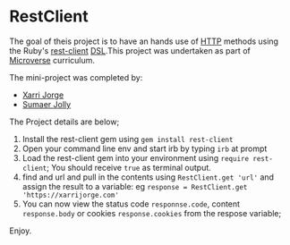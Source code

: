 # RestClient

The goal of theis project is to have an hands use of [HTTP](https://developer.mozilla.org/en-US/docs/Web/HTTP) methods using the Ruby's [rest-client](https://github.com/rest-client/rest-client) [DSL](https://en.wikipedia.org/wiki/Domain-specific_language).This project was undertaken as part of [Microverse](https://microverse.org) curriculum.

The mini-project was completed by:

- [Xarri Jorge](https://github.com/xarrijorge)
- [Sumaer Jolly](https://github.com/sumaerjolly)


The Project details are below;

1. Install the rest-client gem  using `gem install rest-client`
2. Open your command line env and start irb by typing `irb` at prompt
3. Load the rest-client gem into your environment using `require rest-client`; You should receive `true` as terminal output.
4. find and url and pull in the contents using `RestClient.get 'url'` and assign the result to a variable: eg `response = RestClient.get 'https://xarrijorge.com'`
5. You can now view the status code `responnse.code`, content `response.body` or cookies `response.cookies` from the respose variable;

Enjoy. 
